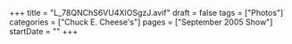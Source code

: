 +++
title = "L_78QNChS6VU4XIOSgzJ.avif"
draft = false
tags = ["Photos"]
categories = ["Chuck E. Cheese's"]
pages = ["September 2005 Show"]
startDate = ""
+++
